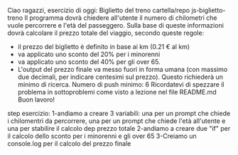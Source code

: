 Ciao ragazzi,
esercizio di oggi: Biglietto del treno
cartella/repo js-biglietto-treno
Il programma dovrà chiedere all'utente il numero di chilometri che vuole percorrere e l'età del passeggero. Sulla base di queste informazioni dovrà calcolare il prezzo totale del viaggio, secondo queste regole:
- il prezzo del biglietto è definito in base ai km (0.21 € al km)
- va applicato uno sconto del 20% per i minorenni
- va applicato uno sconto del 40% per gli over 65.
- L'output del prezzo finale va messo fuori in forma umana (con massimo due decimali, per indicare centesimi sul prezzo). Questo richiederà un minimo di ricerca.
Numero di push minimo: 6
Ricordatevi di spezzare il problema in sottoproblemi come visto a lezione nel file README.md
Buon lavoro!

step esercizio:
1-andiamo a creare 3 variabili: una per un prompt che chiede i chilomentri da percorrere, una per un prompt che chiede l'età all'utente e una per stabilire il calcolo dep prezzo totale
2-andiamo a creare due "if" per il calcolo dello sconto per i minorenni e gli over 65
3-Creiamo un console.log per il calcolo del prezzo finale